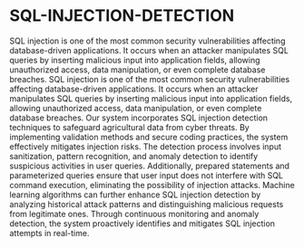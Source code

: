 # SQL-INJECTION-DETECTION
SQL injection is one of the most common security vulnerabilities affecting database-driven applications. It occurs when an attacker manipulates SQL queries by inserting malicious input into application fields, allowing unauthorized access, data manipulation, or even complete database breaches.
SQL injection is one of the most common security vulnerabilities affecting database-driven applications. It occurs when an attacker manipulates SQL queries by inserting malicious input into application fields, allowing unauthorized access, data manipulation, or even complete database breaches. Our system incorporates SQL injection detection techniques to safeguard agricultural data from cyber threats. By implementing validation methods and secure coding practices, the system effectively mitigates injection risks. The detection process involves input sanitization, pattern recognition, and anomaly detection to identify suspicious activities in user queries. Additionally, prepared statements and parameterized queries ensure that user input does not interfere with SQL command execution, eliminating the possibility of injection attacks. Machine learning algorithms can further enhance SQL injection detection by analyzing historical attack patterns and distinguishing malicious requests from legitimate ones. Through continuous monitoring and anomaly detection, the system proactively identifies and mitigates SQL injection attempts in real-time.
